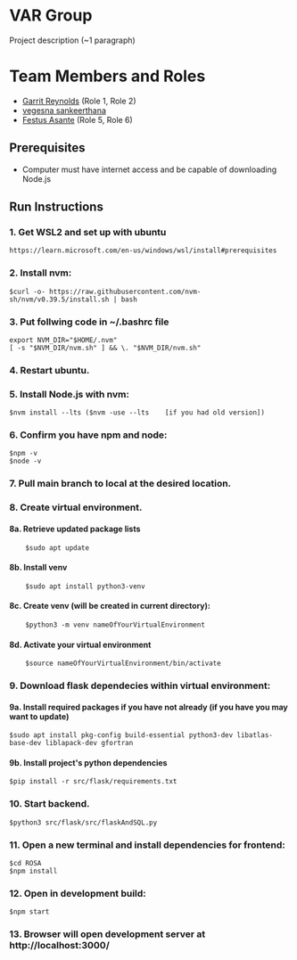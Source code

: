 # VAR Group

Project description (~1 paragraph)

# Team Members and Roles

* [Garrit Reynolds](https://github.com/garritr01/CIS641-HW2-Reynolds) (Role 1, Role 2)
* [vegesna sankeerthana](https://github.com/vegesnasankeerthana/CIS641-HW2-vegesna.git)
* [Festus Asante](https://github.com/asantefes7/CIS641-HW2-Asante.git) (Role 5, Role 6) 

## Prerequisites
* Computer must have internet access and be capable of downloading Node.js

## Run Instructions

### 1. Get WSL2 and set up with ubuntu
    https://learn.microsoft.com/en-us/windows/wsl/install#prerequisites
### 2. Install nvm: 
    $curl -o- https://raw.githubusercontent.com/nvm-sh/nvm/v0.39.5/install.sh | bash
### 3. Put follwing code in ~/.bashrc file
    export NVM_DIR="$HOME/.nvm"
    [ -s "$NVM_DIR/nvm.sh" ] && \. "$NVM_DIR/nvm.sh"
### 4. Restart ubuntu.
### 5. Install Node.js with nvm:
    $nvm install --lts ($nvm -use --lts    [if you had old version])
### 6. Confirm you have npm and node:
    $npm -v
    $node -v
### 7. Pull main branch to local at the desired location.
### 8. Create virtual environment.
  #### 8a. Retrieve updated package lists
        $sudo apt update
  #### 8b. Install venv
        $sudo apt install python3-venv
  #### 8c. Create venv (will be created in current directory):
        $python3 -m venv nameOfYourVirtualEnvironment
  #### 8d. Activate your virtual environment
        $source nameOfYourVirtualEnvironment/bin/activate
### 9. Download flask dependecies within virtual environment:
  #### 9a. Install required packages if you have not already (if you have you may want to update)
    $sudo apt install pkg-config build-essential python3-dev libatlas-base-dev liblapack-dev gfortran
  #### 9b. Install project's python dependencies
    $pip install -r src/flask/requirements.txt
### 10. Start backend.
    $python3 src/flask/src/flaskAndSQL.py
### 11. Open a new terminal and install dependencies for frontend:
    $cd ROSA
    $npm install
### 12. Open in development build:
    $npm start
### 13. Browser will open development server at http://localhost:3000/
